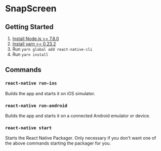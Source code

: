 # SnapScreen

## Getting Started

1. [Install Node.js >= 7.8.0](https://nodejs.org/en/download/package-manager/)
2. [Install yarn >= 0.23.2](https://yarnpkg.com/lang/en/docs/install/)
3. Run `yarn global add react-native-cli`
3. Run `yarn install`

## Commands

### `react-native run-ios`

Builds the app and starts it on iOS simulator.

### `react-native run-android`

Builds the app and starts it on a connected Android emulator or device.

### `react-native start`

Starts the React Native Packager. Only necessary if you don't want one of the
above commands starting the packager for you.
